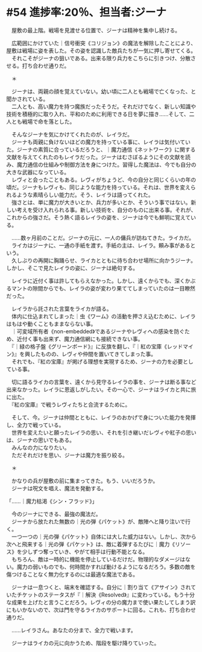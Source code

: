 # #54 進捗率:20％、担当者:ジーナ
　屋敷の最上階。戦場を見渡せる位置で、ジーナは精神を集中し続ける。

　広範囲にかけていた｜信号衝突《コリジョン》の魔法を解除したことにより、屋敷は戦場に姿を表した。その姿を認識した敵兵たちが一気に押し寄せてくる。  
　それこそがジーナの狙いである。出来る限り兵力をこちらに引きつけ、分散させる。打ち合わせ通りだ。

　＊

　ジーナは、両親の顔を覚えていない。幼い頃に二人とも戦場で亡くなった、と聞かされている。  
　二人とも、高い魔力を持つ魔族だったそうだ。それだけでなく、新しい知識や技術を積極的に取り入れ、平和のために利用できる日を夢に描き……そして、二人とも戦場で命を落とした。

　そんなジーナを気にかけてくれたのが、レイラだ。  
　ジーナも両親に負けないほどの魔力を持っている事に、レイラは気付いていた。ジーナの素質に合っているだろうと、｜魔力通信《ネットワーク》に関する文献を与えてくれたのもレイラだった。ジーナはむさぼるようにその文献を読み、魔力通信の仕組みや制御方法を身につけた。習得した魔法は、今でも自分の大きな武器になっている。  
　レヴィと会ったこともある。レヴィがちょうど、今の自分と同じくらいの年の頃だ。ジーナもレヴィも、同じような能力を持っている。それは、世界を変えられるような素晴らしい能力だ。そう、レイラは語ってくれた。  
　強さとは、単に魔力が大きいとか、兵力が多いとか、そういう事ではない。新しい考えを受け入れられる事。新しい技術を、自分のものに出来る事。それが、これからの強さだ。そう熱く語るレイラの姿を、ジーナは今でも鮮明に覚えている。

　……数ヶ月前のことだ。ジーナの元に、一人の傭兵が訪ねてきた。ライカだ。  
　ライカはジーナに、一通の手紙を渡す。手紙の主は、レイラ。頼み事があるという。  
　久しぶりの再開に胸踊らせ、ライカとともに待ち合わせ場所に向かうジーナ。しかし、そこで見たレイラの姿に、ジーナは絶句する。

　レイラに近付く事は許してもらえなかった。しかし、遠くからでも、深くかぶるマントの隙間からでも、レイラの姿が変わり果ててしまっていたのは一目瞭然だった。

　レイラから託された言葉をライカが語る。  
　体内に仕込まれてしまった｜虫《ワーム》の活動を押さえ込むために、レイラはもはや動くこともままならない事。  
　｜可変域所有者《non-embedded》であるジーナやレヴィへの感染を防ぐため、近付く事も出来ず、魔力通信網にも接続できない事。  
　『｜緑の格子盤《グリーンボード》』に反旗を翻し、『｜紅の宝庫《レッドマイン》』を興したものの、レヴィや仲間を置いてきてしまった事。  
　それでも、『紅の宝庫』が掲げる理想を実現するため、ジーナの力を必要としている事。

　切に語るライカの言葉を、遠くから見守るレイラの事を、ジーナは断る事など出来なかった。レイラに恩返しがしたい。その一心で、ジーナはライカと共に旅に出た。  
　『紅の宝庫』で戦うレヴィたちと合流するために。

　そして、今。ジーナは仲間とともに、レイラのおかげで身についた能力を発揮し、全力で戦っている。  
　世界を変えたいと願ったレイラの思い、それを引き継いだレヴィや紅子の思いは、ジーナの思いでもある。  
　みんなの力になりたい。  
　ただそれだけを思い、ジーナは魔力を振り絞る。

　＊

　かなりの兵が屋敷の前に集まってきた。もう、いいだろうか。  
　ジーナは呪文を唱え、魔法を発動する。

「……｜魔力枯渇《シン・フラッド》」

　今のジーナにできる、最強の魔法だ。  
　ジーナから放たれた無数の｜光の弾《パケット》が、敵陣へと降り注いで行く。  
　一つ一つの｜光の弾《パケット》自体には大した威力はない。しかし、次から次へと飛来する｜光の弾《パケット》は、敵に着弾するたびに｜魔力《リソース》を少しずつ奪っていき、やがて相手は行動不能となる。  
　もちろん、敵は一時的に機能を停止しているだけだ。物理的なダメージはない。魔力の弱いものでも、何時間かすれば動けるようになるだろう。多数の敵を傷つけることなく無力化するのには最適な魔法である。

　ジーナは一息つくと、端末を確認する。自分に｜割り当て《アサイン》されていたチケットのステータスが『｜解決《Resolved》』に変わっている。もう十分な成果を上げたと言うことだろう。レヴィの分の魔力まで使い果たしてしまう訳にもいかないので、次は門を守るライカのサポートに回る。これも、打ち合わせ通りだ。

　……レイラさん。あなたの分まで、全力で戦います。

　ジーナはライカの元に向かうため、階段を駆け降りていった。
